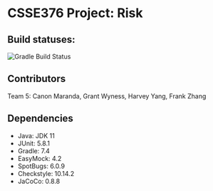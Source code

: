 # CSSE376 Project: Risk

## Build statuses:
![Gradle Build Status](https://github.com/rhit-csse376/project-202430-s1-team05-202430/actions/workflows/gradle-build.yml/badge.svg)

## Contributors
Team 5: Canon Maranda, Grant Wyness, Harvey Yang, Frank Zhang

## Dependencies
- Java: JDK 11
- JUnit: 5.8.1
- Gradle: 7.4
- EasyMock: 4.2
- SpotBugs: 6.0.9
- Checkstyle: 10.14.2
- JaCoCo: 0.8.8
